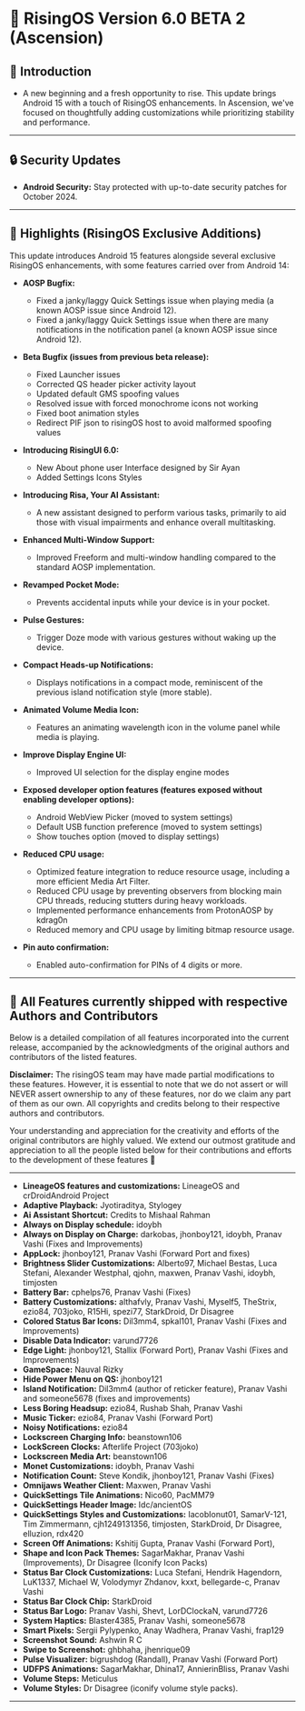 # 🌌 RisingOS Version 6.0 BETA 2 (Ascension)

## 🌅 Introduction
- A new beginning and a fresh opportunity to rise. This update brings Android 15 with a touch of RisingOS enhancements. In Ascension, we've focused on thoughtfully adding customizations while prioritizing stability and performance.

---

## 🔒 Security Updates
- **Android Security:** Stay protected with up-to-date security patches for October 2024.
---

## 💬 Highlights (RisingOS Exclusive Additions)
This update introduces Android 15 features alongside several exclusive RisingOS enhancements, with some features carried over from Android 14:

- **AOSP Bugfix:**
  - Fixed a janky/laggy Quick Settings issue when playing media (a known AOSP issue since Android 12).
  - Fixed a janky/laggy Quick Settings issue when there are many notifications in the notification panel (a known AOSP issue since Android 12).

- **Beta Bugfix (issues from previous beta release):**
  - Fixed Launcher issues
  - Corrected QS header picker activity layout
  - Updated default GMS spoofing values
  - Resolved issue with forced monochrome icons not working
  - Fixed boot animation styles
  - Redirect PIF json to risingOS host to avoid malformed spoofing values

- **Introducing RisingUI 6.0:**
  - New About phone user Interface designed by Sir Ayan
  - Added Settings Icons Styles

- **Introducing Risa, Your AI Assistant:**
  - A new assistant designed to perform various tasks, primarily to aid those with visual impairments and enhance overall multitasking.

- **Enhanced Multi-Window Support:**
  - Improved Freeform and multi-window handling compared to the standard AOSP implementation.

- **Revamped Pocket Mode:**
  - Prevents accidental inputs while your device is in your pocket.

- **Pulse Gestures:**
  - Trigger Doze mode with various gestures without waking up the device.

- **Compact Heads-up Notifications:**
  - Displays notifications in a compact mode, reminiscent of the previous island notification style (more stable).

- **Animated Volume Media Icon:**
  - Features an animating wavelength icon in the volume panel while media is playing.

- **Improve Display Engine UI:**
  - Improved UI selection for the display engine modes

- **Exposed developer option features (features exposed without enabling developer options):**
  - Android WebView Picker (moved to system settings)
  - Default USB function preference (moved to system settings)
  - Show touches option (moved to display settings)
  
- **Reduced CPU usage:**
  - Optimized feature integration to reduce resource usage, including a more efficient Media Art Filter.
  - Reduced CPU usage by preventing observers from blocking main CPU threads, reducing stutters during heavy workloads.
  - Implemented performance enhancements from ProtonAOSP by kdrag0n
  - Reduced memory and CPU usage by limiting bitmap resource usage.
  
- **Pin auto confirmation:**
  - Enabled auto-confirmation for PINs of 4 digits or more.
  
---

## 🙌 All Features currently shipped with respective Authors and Contributors
Below is a detailed compilation of all features incorporated into the current release, accompanied by the acknowledgments of the original authors and contributors of the listed features.

**Disclaimer:** The risingOS team may have made partial modifications to these features. However, it is essential to note that we do not assert or will NEVER assert ownership to any of these features, nor do we claim any part of them as our own. All copyrights and credits belong to their respective authors and contributors.

Your understanding and appreciation for the creativity and efforts of the original contributors are highly valued. We extend our outmost gratitude and appreciation to all the people listed below for their contributions and efforts to the development of these features 🙏

---
- **LineageOS features and customizations:** LineageOS and crDroidAndroid Project
- **Adaptive Playback:** Jyotiraditya, Stylogey
- **Ai Assistant Shortcut:** Credits to Mishaal Rahman
- **Always on Display schedule:** idoybh
- **Always on Display on Charge:** darkobas, jhonboy121, idoybh, Pranav Vashi (Fixes and Improvements)
- **AppLock:** jhonboy121, Pranav Vashi (Forward Port and fixes)
- **Brightness Slider Customizations:** Alberto97, Michael Bestas, Luca Stefani, Alexander Westphal, qjohn, maxwen, Pranav Vashi, idoybh, timjosten
- **Battery Bar:** cphelps76, Pranav Vashi (Fixes)
- **Battery Customizations:** althafvly, Pranav Vashi, Myself5, TheStrix, ezio84, 703joko, R15Hi, spezi77, StarkDroid, Dr Disagree
- **Colored Status Bar Icons:** Dil3mm4, spkal101, Pranav Vashi (Fixes and Improvements)
- **Disable Data Indicator:** varund7726
- **Edge Light:** jhonboy121, Stallix (Forward Port), Pranav Vashi (Fixes and Improvements)
- **GameSpace:** Nauval Rizky
- **Hide Power Menu on QS:** jhonboy121
- **Island Notification:** Dil3mm4 (author of reticker feature), Pranav Vashi and someone5678 (fixes and improvements)
- **Less Boring Headsup:** ezio84, Rushab Shah, Pranav Vashi
- **Music Ticker:** ezio84, Pranav Vashi (Forward Port)
- **Noisy Notifications:** ezio84
- **Lockscreen Charging Info:** beanstown106
- **LockScreen Clocks:** Afterlife Project (703joko)
- **Lockscreen Media Art:** beanstown106
- **Monet Customizations:** idoybh, Pranav Vashi
- **Notification Count:** Steve Kondik, jhonboy121, Pranav Vashi (Fixes)
- **Omnijaws Weather Client:** Maxwen, Pranav Vashi
- **QuickSettings Tile Animations:** Nico60, PacMM79
- **QuickSettings Header Image:** Idc/ancientOS
- **QuickSettings Styles and Customizations:** IacobIonut01, SamarV-121, Tim Zimmermann, cjh1249131356, timjosten, StarkDroid, Dr Disagree, elluzion, rdx420
- **Screen Off Animations:** Kshitij Gupta, Pranav Vashi (Forward Port),
- **Shape and Icon Pack Themes:** SagarMakhar, Pranav Vashi (Improvements), Dr Disagree (Iconify Icon Packs)
- **Status Bar Clock Customizations:** Luca Stefani, Hendrik Hagendorn, LuK1337, Michael W, Volodymyr Zhdanov, kxxt, bellegarde-c, Pranav Vashi
- **Status Bar Clock Chip:** StarkDroid
- **Status Bar Logo:** Pranav Vashi, Shevt, LorDClockaN, varund7726
- **System Haptics:** Blaster4385, Pranav Vashi, someone5678
- **Smart Pixels:** Sergii Pylypenko, Anay Wadhera, Pranav Vashi, frap129
- **Screenshot Sound:** Ashwin R C
- **Swipe to Screenshot:** ghbhaha, jhenrique09
- **Pulse Visualizer:** bigrushdog (Randall), Pranav Vashi (Forward Port)
- **UDFPS Animations:** SagarMakhar, Dhina17, AnnierinBliss, Pranav Vashi
- **Volume Steps:** Meticulus
- **Volume Styles:** Dr Disagree (iconify volume style packs).

---


